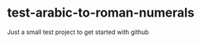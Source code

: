 test-arabic-to-roman-numerals
=============================

Just a small test project to get started with github
